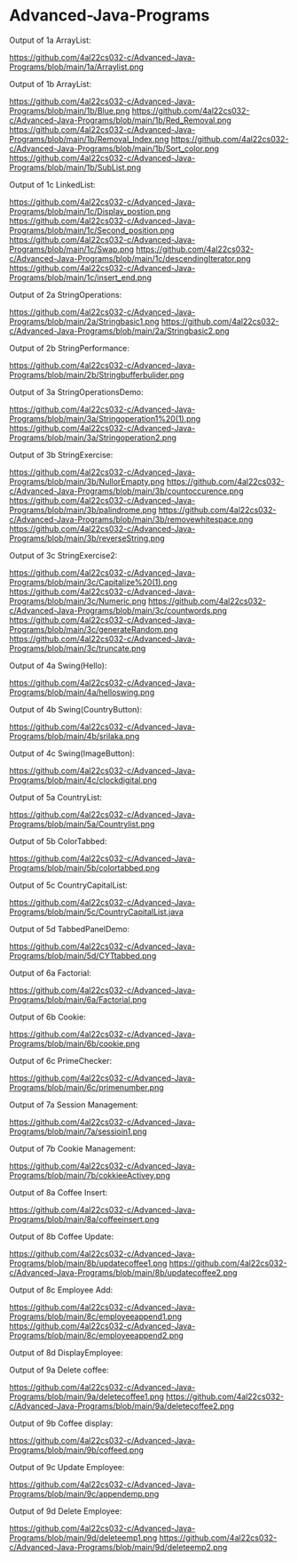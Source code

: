 # Advanced-Java-Programs
Output of 1a ArrayList:

https://github.com/4al22cs032-c/Advanced-Java-Programs/blob/main/1a/Arraylist.png

Output of 1b ArrayList:

https://github.com/4al22cs032-c/Advanced-Java-Programs/blob/main/1b/Blue.png
https://github.com/4al22cs032-c/Advanced-Java-Programs/blob/main/1b/Red_Removal.png
https://github.com/4al22cs032-c/Advanced-Java-Programs/blob/main/1b/Removal_Index.png
https://github.com/4al22cs032-c/Advanced-Java-Programs/blob/main/1b/Sort_color.png
https://github.com/4al22cs032-c/Advanced-Java-Programs/blob/main/1b/SubList.png

Output of 1c LinkedList:

https://github.com/4al22cs032-c/Advanced-Java-Programs/blob/main/1c/Display_postion.png
https://github.com/4al22cs032-c/Advanced-Java-Programs/blob/main/1c/Second_position.png
https://github.com/4al22cs032-c/Advanced-Java-Programs/blob/main/1c/Swap.png
https://github.com/4al22cs032-c/Advanced-Java-Programs/blob/main/1c/descendingIterator.png
https://github.com/4al22cs032-c/Advanced-Java-Programs/blob/main/1c/insert_end.png

Output of 2a StringOperations:

https://github.com/4al22cs032-c/Advanced-Java-Programs/blob/main/2a/Stringbasic1.png
https://github.com/4al22cs032-c/Advanced-Java-Programs/blob/main/2a/Stringbasic2.png

Output of 2b StringPerformance:

https://github.com/4al22cs032-c/Advanced-Java-Programs/blob/main/2b/Stringbufferbulider.png

Output of 3a StringOperationsDemo:

https://github.com/4al22cs032-c/Advanced-Java-Programs/blob/main/3a/Stringoperation1%20(1).png
https://github.com/4al22cs032-c/Advanced-Java-Programs/blob/main/3a/Stringoperation2.png

Output of 3b StringExercise:

https://github.com/4al22cs032-c/Advanced-Java-Programs/blob/main/3b/NullorEmapty.png
https://github.com/4al22cs032-c/Advanced-Java-Programs/blob/main/3b/countoccurence.png
https://github.com/4al22cs032-c/Advanced-Java-Programs/blob/main/3b/palindrome.png
https://github.com/4al22cs032-c/Advanced-Java-Programs/blob/main/3b/removewhitespace.png
https://github.com/4al22cs032-c/Advanced-Java-Programs/blob/main/3b/reverseString.png

Output of 3c StringExercise2:

https://github.com/4al22cs032-c/Advanced-Java-Programs/blob/main/3c/Capitalize%20(1).png
https://github.com/4al22cs032-c/Advanced-Java-Programs/blob/main/3c/Numeric.png
https://github.com/4al22cs032-c/Advanced-Java-Programs/blob/main/3c/countwords.png
https://github.com/4al22cs032-c/Advanced-Java-Programs/blob/main/3c/generateRandom.png
https://github.com/4al22cs032-c/Advanced-Java-Programs/blob/main/3c/truncate.png

Output of 4a Swing(Hello):

https://github.com/4al22cs032-c/Advanced-Java-Programs/blob/main/4a/helloswing.png

Output of 4b Swing(CountryButton):

https://github.com/4al22cs032-c/Advanced-Java-Programs/blob/main/4b/srilaka.png

Output of 4c Swing(ImageButton):

https://github.com/4al22cs032-c/Advanced-Java-Programs/blob/main/4c/clockdigital.png

Output of 5a CountryList:

https://github.com/4al22cs032-c/Advanced-Java-Programs/blob/main/5a/Countrylist.png

Output of 5b ColorTabbed:

https://github.com/4al22cs032-c/Advanced-Java-Programs/blob/main/5b/colortabbed.png

Output of 5c CountryCapitalList:

https://github.com/4al22cs032-c/Advanced-Java-Programs/blob/main/5c/CountryCapitalList.java

Output of 5d TabbedPanelDemo:

https://github.com/4al22cs032-c/Advanced-Java-Programs/blob/main/5d/CYTtabbed.png

Output of 6a Factorial:

https://github.com/4al22cs032-c/Advanced-Java-Programs/blob/main/6a/Factorial.png

Output of 6b Cookie:

https://github.com/4al22cs032-c/Advanced-Java-Programs/blob/main/6b/cookie.png

Output of 6c PrimeChecker:

https://github.com/4al22cs032-c/Advanced-Java-Programs/blob/main/6c/primenumber.png

Output of 7a Session Management:

https://github.com/4al22cs032-c/Advanced-Java-Programs/blob/main/7a/sessioin1.png

Output of 7b Cookie Management:

https://github.com/4al22cs032-c/Advanced-Java-Programs/blob/main/7b/cokkieeActivey.png

Output of 8a Coffee Insert:

https://github.com/4al22cs032-c/Advanced-Java-Programs/blob/main/8a/coffeeinsert.png

Output of 8b Coffee Update:

https://github.com/4al22cs032-c/Advanced-Java-Programs/blob/main/8b/updatecoffee1.png
https://github.com/4al22cs032-c/Advanced-Java-Programs/blob/main/8b/updatecoffee2.png

Output of 8c Employee Add:

https://github.com/4al22cs032-c/Advanced-Java-Programs/blob/main/8c/employeeappend1.png
https://github.com/4al22cs032-c/Advanced-Java-Programs/blob/main/8c/employeeappend2.png

Output of 8d DisplayEmployee:

Output of 9a Delete coffee:

https://github.com/4al22cs032-c/Advanced-Java-Programs/blob/main/9a/deletecoffee1.png
https://github.com/4al22cs032-c/Advanced-Java-Programs/blob/main/9a/deletecoffee2.png

Output of 9b Coffee display:

https://github.com/4al22cs032-c/Advanced-Java-Programs/blob/main/9b/coffeed.png

Output of 9c Update Employee:

https://github.com/4al22cs032-c/Advanced-Java-Programs/blob/main/9c/appendemp.png

Output of 9d Delete Employee:

https://github.com/4al22cs032-c/Advanced-Java-Programs/blob/main/9d/deleteemp1.png
https://github.com/4al22cs032-c/Advanced-Java-Programs/blob/main/9d/deleteemp2.png
